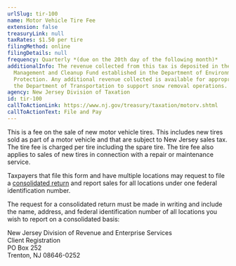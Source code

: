 ```yaml
---
urlSlug: tir-100
name: Motor Vehicle Tire Fee
extension: false
treasuryLink: null
taxRates: $1.50 per tire
filingMethod: online
filingDetails: null
frequency: Quarterly *(due on the 20th day of the following month)*
additionalInfo: The revenue collected from this tax is deposited in the Tire
  Management and Cleanup Fund established in the Department of Environmental
  Protection. Any additional revenue collected is available for appropriation to
  the Department of Transportation to support snow removal operations.
agency: New Jersey Division of Taxation
id: tir-100
callToActionLink: https://www.nj.gov/treasury/taxation/motorv.shtml
callToActionText: File and Pay
---
```

This is a fee on the sale of new motor vehicle tires. This includes new tires sold as part of a motor vehicle and that are subject to New Jersey sales tax. The tire fee is charged per tire including the spare tire. The tire fee also applies to sales of new tires in connection with a repair or maintenance service.

Taxpayers that file this form and have multiple locations may request to file a [consolidated return](https://www.state.nj.us/treasury/taxation/motorv.shtml) and report sales for all locations under one federal identification number.

The request for a consolidated return must be made in writing and include the name, address, and federal identification number of all locations you wish to report on a consolidated basis:

New Jersey Division of Revenue and Enterprise Services\
Client Registration\
PO Box 252\
Trenton, NJ 08646-0252